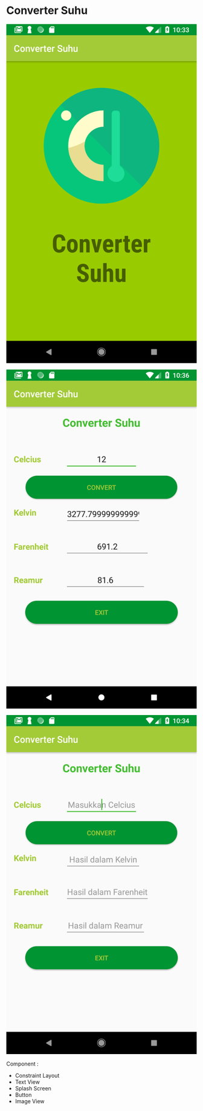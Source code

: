 # Converter Suhu

![screenshot](app/src/main/res/Screenshot_1543635238.png)

![screenshot](app/src/main/res/Screenshot_1543635387.png)

![screenshot](app/src/main/res/Screenshot_1543635241.png)

Component :
- Constraint Layout  
- Text View
- Splash Screen
- Button
- Image View
